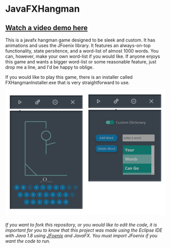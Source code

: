 # JavaFXHangman

## [Watch a video demo here](https://youtu.be/-0agdFWO8us)

This is a javafx hangman game designed to be sleek and custom. It has animations and uses the JFoenix library. It features an always-on-top functionality, state persitence, and a word-list of almost 1000 words. You can, however, make your own word-list if you would like. If anyone enjoys this game and wants a bigger word-list or some reasonable feature, just drop me a line, and I'd be happy to oblige.

If you would like to play this game, there is an installer called FXHangmanInstaller.exe that is very straightforward to use.

![](hangmanDemo.png)


###### If you want to fork this repository, or you would like to edit the code, it is important for you to know that this project was made using the Eclipse IDE with Java 1.8 using [JFoenix](https://github.com/jfoenixadmin/JFoenix) and JavaFX. You must import JFoenix if you want the code to run.
